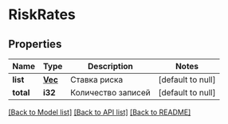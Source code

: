 # RiskRates

## Properties
Name | Type | Description | Notes
------------ | ------------- | ------------- | -------------
**list** | [**Vec<RiskRate>**](riskRate.md) | Ставка риска | [default to null]
**total** | **i32** | Количество записей | [default to null]

[[Back to Model list]](../README.md#documentation-for-models) [[Back to API list]](../README.md#documentation-for-api-endpoints) [[Back to README]](../README.md)

